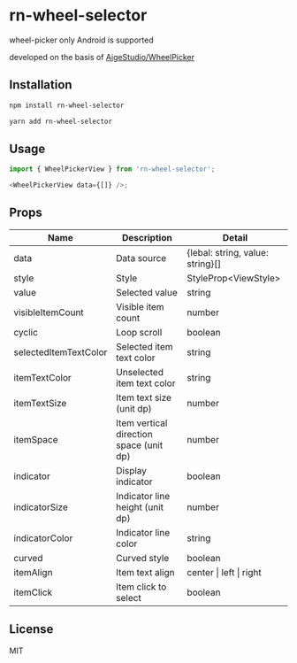 # rn-wheel-selector

wheel-picker only Android is supported

developed on the basis of [AigeStudio/WheelPicker](https://github.com/AigeStudio/WheelPicker)

## Installation

```sh
npm install rn-wheel-selector

yarn add rn-wheel-selector
```

## Usage

```js
import { WheelPickerView } from 'rn-wheel-selector';

<WheelPickerView data={[]} />;
```

## Props

| Name                  | Description                             | Detail                           |
| --------------------- | --------------------------------------- | -------------------------------- |
| data                  | Data source                             | {lebal: string, value: string}[] |
| style                 | Style                                   | StyleProp\<ViewStyle\>           |
| value                 | Selected value                          | string                           |
| visibleItemCount      | Visible item count                      | number                           |
| cyclic                | Loop scroll                             | boolean                          |
| selectedItemTextColor | Selected item text color                | string                           |
| itemTextColor         | Unselected item text color              | string                           |
| itemTextSize          | Item text size (unit dp)                | number                           |
| itemSpace             | Item vertical direction space (unit dp) | number                           |
| indicator             | Display indicator                       | boolean                          |
| indicatorSize         | Indicator line height (unit dp)         | number                           |
| indicatorColor        | Indicator line color                    | string                           |
| curved                | Curved style                            | boolean                          |
| itemAlign             | Item text align                         | center \| left \| right          |
| itemClick             | Item click to select                    | boolean                          |

## License

MIT
